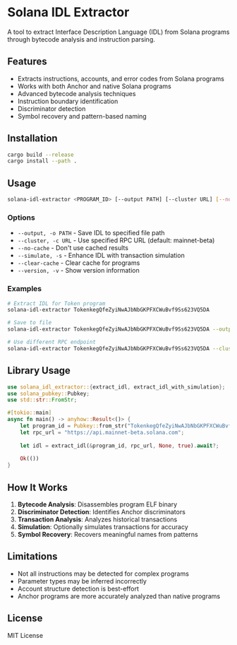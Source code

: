 # Solana IDL Extractor

A tool to extract Interface Description Language (IDL) from Solana programs through bytecode analysis and instruction parsing.

## Features

- Extracts instructions, accounts, and error codes from Solana programs
- Works with both Anchor and native Solana programs
- Advanced bytecode analysis techniques
- Instruction boundary identification
- Discriminator detection
- Symbol recovery and pattern-based naming

## Installation

```bash
cargo build --release
cargo install --path .
```

## Usage

```bash
solana-idl-extractor <PROGRAM_ID> [--output PATH] [--cluster URL] [--no-cache] [--simulate]
```

### Options

- `--output, -o PATH` - Save IDL to specified file path
- `--cluster, -c URL` - Use specified RPC URL (default: mainnet-beta)
- `--no-cache` - Don't use cached results
- `--simulate, -s` - Enhance IDL with transaction simulation
- `--clear-cache` - Clear cache for programs
- `--version, -v` - Show version information

### Examples

```bash
# Extract IDL for Token program
solana-idl-extractor TokenkegQfeZyiNwAJbNbGKPFXCWuBvf9Ss623VQ5DA

# Save to file
solana-idl-extractor TokenkegQfeZyiNwAJbNbGKPFXCWuBvf9Ss623VQ5DA --output token_idl.json

# Use different RPC endpoint
solana-idl-extractor TokenkegQfeZyiNwAJbNbGKPFXCWuBvf9Ss623VQ5DA --cluster https://api.devnet.solana.com
```

## Library Usage

```rust
use solana_idl_extractor::{extract_idl, extract_idl_with_simulation};
use solana_pubkey::Pubkey;
use std::str::FromStr;

#[tokio::main]
async fn main() -> anyhow::Result<()> {
    let program_id = Pubkey::from_str("TokenkegQfeZyiNwAJbNbGKPFXCWuBvf9Ss623VQ5DA")?;
    let rpc_url = "https://api.mainnet-beta.solana.com";
    
    let idl = extract_idl(&program_id, rpc_url, None, true).await?;
    
    Ok(())
}
```

## How It Works

1. **Bytecode Analysis**: Disassembles program ELF binary
2. **Discriminator Detection**: Identifies Anchor discriminators
3. **Transaction Analysis**: Analyzes historical transactions
4. **Simulation**: Optionally simulates transactions for accuracy
5. **Symbol Recovery**: Recovers meaningful names from patterns

## Limitations

- Not all instructions may be detected for complex programs
- Parameter types may be inferred incorrectly
- Account structure detection is best-effort
- Anchor programs are more accurately analyzed than native programs

## License

MIT License
